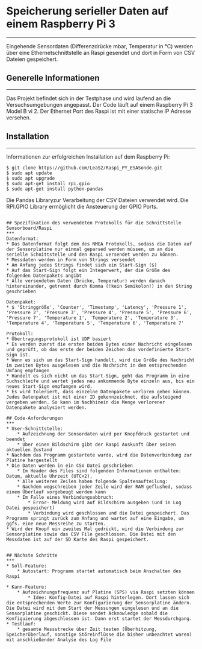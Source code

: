# Speicherung serieller Daten auf einem Raspberry Pi 3
***
Eingehende Sensordaten (Differenzdrücke mbar, Temperatur in °C) werden über eine Ethernetschnittstelle an Raspi gesendet
und dort in Form von CSV Dateien gespeichert. 

## Generelle Informationen
***
Das Projekt befindet sich in der Testphase und wird laufend an die Versuchsumgebungen angepasst.
Der Code läuft auf einem Raspberry Pi 3 Model B vi 2. Der Ethernet Port des Raspi ist mit einer statische IP Adresse versehen. 

## Installation
***
Informationen zur erfolgreichen Installation auf dem Raspberry Pi: 
```
$ git clone https://github.com/LeaS2/Raspi_PY_ESASonde.git
$ sudo apt update
$ sudo apt upgrade
$ sudo apt-get install rpi.gpio
$ sudo apt-get install python-pandas
```  
Die Pandas Libraryzur Verarbeitung der CSV Dateien verwendet wird. Die RPI.GPIO Library ermöglicht die Ansteuerung der GPIO Ports.
```

## Spezifikation des verwendeten Protokolls für die Schnittstelle Sensorboard/Raspi
***
Datenformat: 
* Das Datenformat folgt dem des NMEA Protokolls, sodass die Daten auf der Sensorplatine nur einmal geparsed werden müssen, um an die serielle Schnittstelle und den Raspi versendet werden zu können. 
* Messdaten werden in Form von Strings versendet
* Am Anfang jedes Strings findet sich ein Start-Sign ($) 
* Auf das Start-Sign folgt ein Integerwert, der die Größe des folgenden Datenpakets angibt
* Alle versendeten Daten (Drücke, Temperatur) werden danach hintereinander, getrennt durch Komma (!kein Semikolon!) in den String geschrieben

Datenpaket:
* $ 'Stringgröße', 'Counter', 'Timestamp', 'Latency', 'Pressure 1', 'Pressure 2', 'Pressure 3', 'Pressure 4', 'Pressure 5', 'Pressure 6', 'Pressure 7', 'Temperature 1', 'Temperature 2', 'Temperature 3', 'Temperature 4', 'Temperature 5', 'Temperature 6', 'Temperature 7'

Protokoll: 
* Übertragungsprotokoll ist UDP basiert
* Es werden zuerst die ersten beiden Bytes einer Nachricht eingelesen und geprüft, ob das erste der beiden Zeichen das vordefinierte Start-Sign ist. 
* Wenn es sich um das Start-Sign handelt, wird die Größe des Nachricht im zweiten Bytes ausgelesen und die Nachricht in dem entsprechenden Umfang empfangen
* Handelt es sich nicht um das Start-Sign, geht das Programm in eine Suchschleife und wertet jedes neu ankommende Byte einzeln aus, bis ein neues Start-Sign empfangen wird. 
* Es wird toleriert, dass einzelne Datenpakete verloren gehen können. Jedes Datenpaket ist mit einer ID gekennzeichnet, die aufsteigend vergeben werden. So kann im Nachhinein die Menge verlorener Datenpakete analysiert werden. 

## Code-Anforderungen
***
* User-Schnittstelle: 
    * Aufzeichnung der Sensordaten wird per Knopfdruck gestartet und beendet
    * Über einen Bildschirm gibt der Raspi Auskunft über seinen aktuellen Zustand
* Nachdem das Programm gestartete wurde, wird die Datenverbindung zur Platine hergestellt 
* Die Daten werden in ein CSV Datei geschrieben
    * Im Header des Files sind folgenden Informationen enthalten: Datum, aktuelle Uhrzeit (UTC+2), 
    * Alle weiteren Zeilen haben folgende Spaltenaufteilung: 
    * Nachdem wegschreiben jeder Zeile wird der RAM geflushed, sodass einem Überlauf vorgebeugt werden kann 
    * Im Falle eines Verbindungsabbruch:
        * Error- Meldung wird auf Bildschirm ausgeben (und in Log Datei gespeichert)
        * Verbindung wird geschlossen und die Datei gespeichert. Das Programm springt zurück zum Anfang und wartet auf eine Eingabe, um ggfs. eine neue Messreihe zu starten. 
* Wird der Knopf ein zweites Mal gedrückt, wird die Verbindung zur Sensorplatine sowie das CSV File geschlossen. Die Datei mit den Messdaten ist auf der SD Karte des Raspi gespeichert.


## Nächste Schritte
***
* Soll-Feature: 
    * Autostart: Programm startet automatisch beim Anschalten des Raspi
    
* Kann-Feature: 
    * Aufzeichnungsfrequenz auf Platine (SPS) via Raspi setzten können
        * Idee: Konfig-Datei auf Raspi hinterlegen. Dort lassen sich die entsprechenden Werte zur Konfigurierung der Sensorplatine ändern. Die Datei wird mit dem Start der Messungen eingelesen und an die Sensorplatine geschickt. Diese sendet Acknowledge sobald die Konfiguierung abgeschlossen ist. Dann erst startet der Messdurchgang. 
* Testlauf: 
    * gesamte Messstrecke über Zeit testen (Überhitzung, Speicherüberlauf, sonstige Störeinflüsse die bisher unbeachtet waren) mit anschließender Analyse des Log File